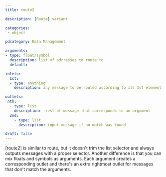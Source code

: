```yaml
---
title: route2

description: [Route] variant

categories:
 - object

pdcategory: Data Management

arguments:
- type: float/symbol
  description: list of adrresses to route to
  default: 

inlets:
  1st:
  - type: anything
    description: any message to be routed according to its 1st element

outlets:
 nth:
  - type: list
    description:  rest of message that corresponds to an argument
  2nd:
    - type: list
      description: input message if no match was found

draft: false
---
```


[route2] is similar to route, but it doesn't trim the list selector and always outputs messages with a proper selector. Another difference is that you can mix floats and symbols as arguments. Each argument creates a corresponding outlet and there's an extra rightmost outlet for messages that don't match the arguments.